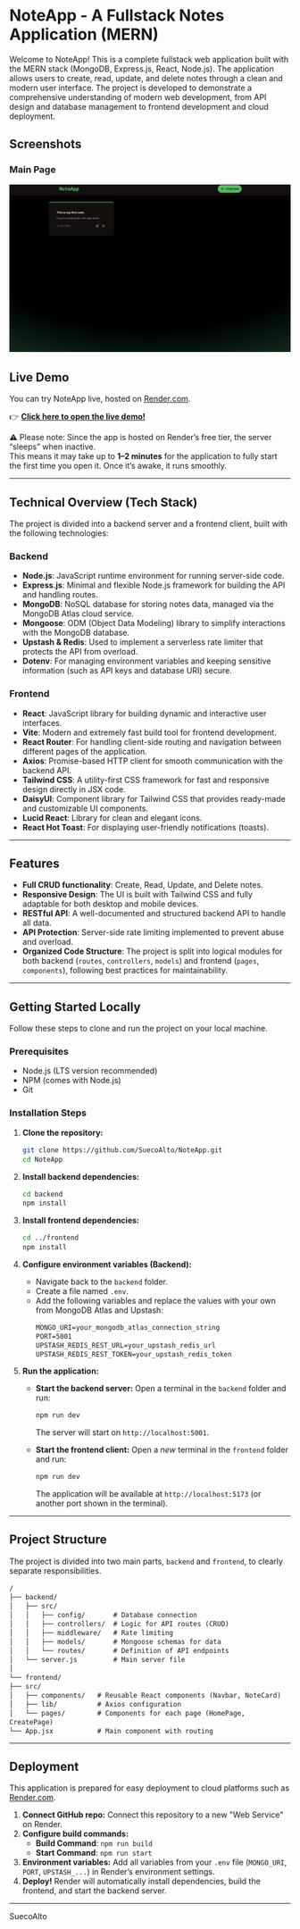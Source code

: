 
# NoteApp - A Fullstack Notes Application (MERN)

Welcome to NoteApp! This is a complete fullstack web application built with the MERN stack (MongoDB, Express.js, React, Node.js). The application allows users to create, read, update, and delete notes through a clean and modern user interface. The project is developed to demonstrate a comprehensive understanding of modern web development, from API design and database management to frontend development and cloud deployment.

## Screenshots

### Main Page
![Main Page Screenshot](./1.Mainpage.png)

## Live Demo

You can try NoteApp live, hosted on [Render.com](https://render.com/).  

👉 [**Click here to open the live demo!**](https://noteapp-m96q.onrender.com/)  

⚠️ Please note: 
Since the app is hosted on Render’s free tier, the server “sleeps” when inactive.  
This means it may take up to **1–2 minutes** for the application to fully start the first time you open it. Once it’s awake, it runs smoothly.

-----

## Technical Overview (Tech Stack)

The project is divided into a backend server and a frontend client, built with the following technologies:

### Backend

  * **Node.js**: JavaScript runtime environment for running server-side code.
  * **Express.js**: Minimal and flexible Node.js framework for building the API and handling routes.
  * **MongoDB**: NoSQL database for storing notes data, managed via the MongoDB Atlas cloud service.
  * **Mongoose**: ODM (Object Data Modeling) library to simplify interactions with the MongoDB database.
  * **Upstash & Redis**: Used to implement a serverless rate limiter that protects the API from overload.
  * **Dotenv**: For managing environment variables and keeping sensitive information (such as API keys and database URI) secure.

### Frontend

  * **React**: JavaScript library for building dynamic and interactive user interfaces.
  * **Vite**: Modern and extremely fast build tool for frontend development.
  * **React Router**: For handling client-side routing and navigation between different pages of the application.
  * **Axios**: Promise-based HTTP client for smooth communication with the backend API.
  * **Tailwind CSS**: A utility-first CSS framework for fast and responsive design directly in JSX code.
  * **DaisyUI**: Component library for Tailwind CSS that provides ready-made and customizable UI components.
  * **Lucid React**: Library for clean and elegant icons.
  * **React Hot Toast**: For displaying user-friendly notifications (toasts).

-----

## Features

  * **Full CRUD functionality**: Create, Read, Update, and Delete notes.
  * **Responsive Design**: The UI is built with Tailwind CSS and fully adaptable for both desktop and mobile devices.
  * **RESTful API**: A well-documented and structured backend API to handle all data.
  * **API Protection**: Server-side rate limiting implemented to prevent abuse and overload.
  * **Organized Code Structure**: The project is split into logical modules for both backend (`routes`, `controllers`, `models`) and frontend (`pages`, `components`), following best practices for maintainability.

-----

## Getting Started Locally

Follow these steps to clone and run the project on your local machine.

### Prerequisites

  * Node.js (LTS version recommended)
  * NPM (comes with Node.js)
  * Git

### Installation Steps

1.  **Clone the repository:**

    ```bash
    git clone https://github.com/SuecoAlto/NoteApp.git
    cd NoteApp
    ```

2.  **Install backend dependencies:**

    ```bash
    cd backend
    npm install
    ```

3.  **Install frontend dependencies:**

    ```bash
    cd ../frontend
    npm install
    ```

4.  **Configure environment variables (Backend):**

      * Navigate back to the `backend` folder.
      * Create a file named `.env`.
      * Add the following variables and replace the values with your own from MongoDB Atlas and Upstash:
        ```
        MONGO_URI=your_mongodb_atlas_connection_string
        PORT=5001
        UPSTASH_REDIS_REST_URL=your_upstash_redis_url
        UPSTASH_REDIS_REST_TOKEN=your_upstash_redis_token
        ```

5.  **Run the application:**

      * **Start the backend server:** Open a terminal in the `backend` folder and run:

        ```bash
        npm run dev
        ```

        The server will start on `http://localhost:5001`.

      * **Start the frontend client:** Open a *new* terminal in the `frontend` folder and run:

        ```bash
        npm run dev
        ```

        The application will be available at `http://localhost:5173` (or another port shown in the terminal).

-----

## Project Structure

The project is divided into two main parts, `backend` and `frontend`, to clearly separate responsibilities.

```
/
├── backend/
│   ├── src/
│   │   ├── config/       # Database connection
│   │   ├── controllers/  # Logic for API routes (CRUD)
│   │   ├── middleware/   # Rate limiting
│   │   ├── models/       # Mongoose schemas for data
│   │   └── routes/       # Definition of API endpoints
│   └── server.js         # Main server file
│
└── frontend/
├── src/
│   ├── components/   # Reusable React components (Navbar, NoteCard)
│   ├── lib/          # Axios configuration
│   └── pages/        # Components for each page (HomePage, CreatePage)
└── App.jsx           # Main component with routing
```
-----

## Deployment

This application is prepared for easy deployment to cloud platforms such as [Render.com](https://render.com/).

1.  **Connect GitHub repo:** Connect this repository to a new "Web Service" on Render.
2.  **Configure build commands:**
      * **Build Command**: `npm run build`
      * **Start Command**: `npm run start`
3.  **Environment variables:** Add all variables from your `.env` file (`MONGO_URI`, `PORT`, `UPSTASH_...`) in Render’s environment settings.
4.  **Deploy!** Render will automatically install dependencies, build the frontend, and start the backend server.

-----

SuecoAlto
